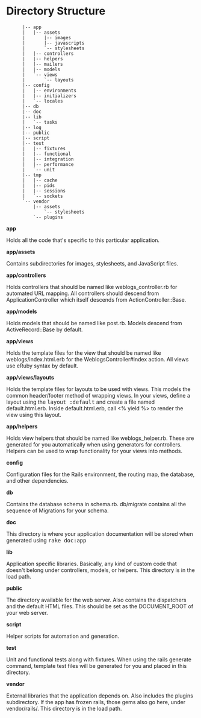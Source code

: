# Directory Structure

```
      |-- app
      |   |-- assets
      |       |-- images
      |       |-- javascripts
      |       `-- stylesheets
      |   |-- controllers
      |   |-- helpers
      |   |-- mailers
      |   |-- models
      |   `-- views
      |       `-- layouts
      |-- config
      |   |-- environments
      |   |-- initializers
      |   `-- locales
      |-- db
      |-- doc
      |-- lib
      |   `-- tasks
      |-- log
      |-- public
      |-- script
      |-- test
      |   |-- fixtures
      |   |-- functional
      |   |-- integration
      |   |-- performance
      |   `-- unit
      |-- tmp
      |   |-- cache
      |   |-- pids
      |   |-- sessions
      |   `-- sockets
      `-- vendor
          |-- assets
              `-- stylesheets
          `-- plugins
```


**app** 

Holds all the code that's specific to this particular application.

**app/assets**

Contains subdirectories for images, stylesheets, and JavaScript files.

**app/controllers**

Holds controllers that should be named like weblogs_controller.rb for
automated URL mapping. All controllers should descend from
ApplicationController which itself descends from ActionController::Base.

**app/models**

Holds models that should be named like post.rb. Models descend from
ActiveRecord::Base by default.

**app/views**

Holds the template files for the view that should be named like
weblogs/index.html.erb for the WeblogsController#index action. All views use
eRuby syntax by default.

**app/views/layouts**

Holds the template files for layouts to be used with views. This models the
common header/footer method of wrapping views. In your views, define a layout
using the <tt>layout :default</tt> and create a file named default.html.erb.
Inside default.html.erb, call <% yield %> to render the view using this
layout.

**app/helpers**

Holds view helpers that should be named like weblogs_helper.rb. These are
generated for you automatically when using generators for controllers.
Helpers can be used to wrap functionality for your views into methods.

**config**

Configuration files for the Rails environment, the routing map, the database,
and other dependencies.

**db**

Contains the database schema in schema.rb. db/migrate contains all the
sequence of Migrations for your schema.

**doc**

This directory is where your application documentation will be stored when
generated using <tt>rake doc:app</tt>

**lib**

Application specific libraries. Basically, any kind of custom code that
doesn't belong under controllers, models, or helpers. This directory is in
the load path.

**public**

The directory available for the web server. Also contains the dispatchers and the
default HTML files. This should be set as the DOCUMENT_ROOT of your web
server.

**script**

Helper scripts for automation and generation.

**test**

Unit and functional tests along with fixtures. When using the rails generate
command, template test files will be generated for you and placed in this
directory.

**vendor**

External libraries that the application depends on. Also includes the plugins
subdirectory. If the app has frozen rails, those gems also go here, under
vendor/rails/. This directory is in the load path.
